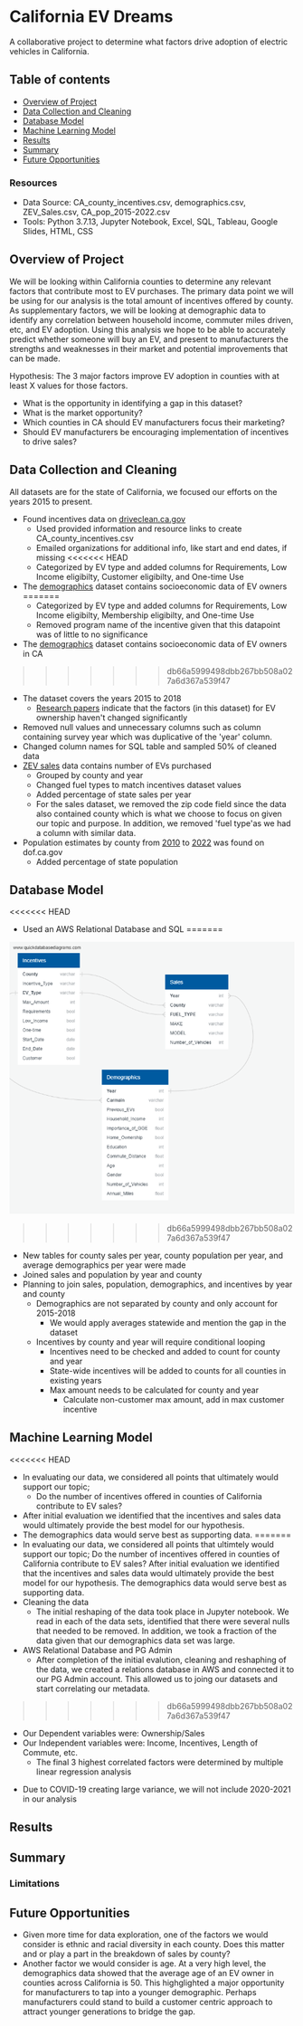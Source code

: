 
<!-- Declutter as we move forward!
      - Comment out what you still want to reference but don't want to present
        - This works well for README conflicts as well, we can discuss which version we'd like to keep when we can meet live
      - Simplify our writing, most people aren't going to want to look at too much
        - Play with formatting to draw attention where we really want it
        - What tense are we using, change to reflect where we're at
        - Image sizing and formatting
        - Links -->
# California EV Dreams
A collaborative project to determine what factors drive adoption of electric vehicles in California.

## Table of contents
* [Overview of Project](#overview-of-project)
* [Data Collection and Cleaning](#data-collection-and-cleaning)
* [Database Model](#database-model)
* [Machine Learning Model](#machine-learning-model)
* [Results](#results)
* [Summary](#summary)
* [Future Opportunities](#future-opportunities)

### Resources
- Data Source: CA_county_incentives.csv, demographics.csv, ZEV_Sales.csv, CA_pop_2015-2022.csv
- Tools: Python 3.7.13, Jupyter Notebook, Excel, SQL, Tableau, Google Slides, HTML, CSS

## Overview of Project
We will be looking within California counties to determine any relevant factors that contribute most to EV purchases. The primary data point we will be using for our analysis is the total amount of incentives offered by county. As supplementary factors, we will be looking at demographic data to identify any correlation between household income, commuter miles driven, etc, and EV adoption. Using this analysis we hope to be able to accurately predict whether someone will buy an EV, and present to manufacturers the strengths and weaknesses in their market and potential improvements that can be made.

Hypothesis: The 3 major factors improve EV adoption in counties with at least X values for those factors.
- What is the opportunity in identifying a gap in this dataset?
- What is the market opportunity?
- Which counties in CA should EV manufacturers focus their marketing?
- Should EV manufacturers be encouraging implementation of incentives to drive sales?

## Data Collection and Cleaning
<!-- This comment is hidden from public: Add bullet points and explain changes made to original datasets -->
All datasets are for the state of California, we focused our efforts on the years 2015 to present.
- Found incentives data on [driveclean.ca.gov](https://driveclean.ca.gov/search-incentives)
  - Used provided information and resource links to create CA_county_incentives.csv
  - Emailed organizations for additional info, like start and end dates, if missing
<<<<<<< HEAD
  - Categorized by EV type and added columns for Requirements, Low Income eligibilty, Customer eligibilty, and One-time Use
- The [demographics](https://datadryad.org/stash/dataset/doi:10.25338/B8P313) dataset contains socioeconomic data of EV owners
=======
  - Categorized by EV type and added columns for Requirements, Low Income eligibilty, Membership eligibilty, and One-time Use
  - Removed program name of the incentive given that this datapoint was of little to no significance
- The [demographics](https://datadryad.org/stash/dataset/doi:10.25338/B8P313) dataset contains socioeconomic data of EV owners in CA
>>>>>>> db66a5999498dbb267bb508a027a6d367a539f47
  - The dataset covers the years 2015 to 2018
    - [Research papers](https://www.sciencedirect.com/org/science/article/pii/S0144164722003397#:~:text=The%20literature%20identifies%20the%20following%20external%20factors%20as%20having%20the,and%20public%20visibility%2Fsocial%20norms.) indicate that the factors (in this dataset) for EV ownership haven't changed significantly
  - Removed null values and unnecessary columns such as column containing survey year which was duplicative of the 'year' column.  
  - Changed column names for SQL table and sampled 50% of cleaned data 
- [ZEV sales](https://www.energy.ca.gov/data-reports/energy-almanac/zero-emission-vehicle-and-infrastructure-statistics/new-zev-sales) data contains number of EVs purchased
  - Grouped by county and year
  - Changed fuel types to match incentives dataset values
  - Added percentage of state sales per year
  - For the sales dataset, we removed the zip code field since the data also contained county which is what we choose to focus on given our topic and purpose. In addition, we removed 'fuel type'as we had a column with similar data.
- Population estimates by county from [2010](https://dof.ca.gov/forecasting/demographics/estimates/estimates-e6-2010-2021/) to [2022](https://dof.ca.gov/forecasting/demographics/estimates/e-5-population-and-housing-estimates-for-cities-counties-and-the-state-2020-2022/) was found on dof.ca.gov
  - Added percentage of state population

## Database Model
<<<<<<< HEAD
<!-- ![ERD](Images/ERD_seg2.png) -->
- Used an AWS Relational Database and SQL
=======
<!-- This comment is hidden from public: Add ERD/excel database model and any bullet points 
Our collective database includes five tables, created from multiple datasets which which contain data on electric vehicles in California. The database was created in PostgreSQL (PGadmin), and is now stored on Amazon Web Services RDS (free tier). This allows any team member to link to - and update - the collective database. We have multiple joins within SQL and Jupyter Notebook Machine Learning model.

- The database stores our static data that we will use during the project. Our static data is stored in Amazon Web Services Relational Database Service, and is used to host the Postgres database that is used to run the machine learning model.

- The database interfaces directly with the machine learning model, and is stored on AWS RD. 

- Our database includes 5 tables, PostgresSQL - was used to create these tables and joining was preprocessed for datasets for the ML model. 
![database](https://user-images.githubusercontent.com/100455534/185841678-2253a8a7-645c-485f-9ae9-d92d4848bfaf.png)

- The data is connected via schalchemy to the machine learning model. -->
![ERD](Images/ERD_seg2.png)
>>>>>>> db66a5999498dbb267bb508a027a6d367a539f47
- New tables for county sales per year, county population per year, and average demographics per year were made
- Joined sales and population by year and county
- Planning to join sales, population, demographics, and incentives by year and county
  - Demographics are not separated by county and only account for 2015-2018
    - We would apply averages statewide and mention the gap in the dataset
  - Incentives by county and year will require conditional looping
    - Incentives need to be checked and added to count for county and year
    - State-wide incentives will be added to counts for all counties in existing years
    - Max amount needs to be calculated for county and year
      - Calculate non-customer max amount, add in max customer incentive

## Machine Learning Model
<<<<<<< HEAD
- In evaluating our data, we considered all points that ultimately would support our topic;
  - Do the number of incentives offered in counties of California contribute to EV sales?
- After initial evaluation we identified that the incentives and sales data would ultimately provide the best model for our hypothesis.
- The demographics data would serve best as supporting data. 
=======
- In evaluating our data, we considered all points that ultimtely would support our topic; Do the number of incentives offered in counties of California contribute to EV sales? After initial evaluation we identified that the incentives and sales data would ultimately provide the best model for our hypothesis. The demographics data would serve best as supporting data. 
- Cleaning the data
  - The initial reshaping of the data took place in Jupyter notebook. We read in each of the data sets, identified that there were several nulls that needed to be removed. In addition, we took a fraction of the data given that our demographics data set was large. 
- AWS Relational Database and PG Admin
  - After completion of the initial evalution, cleaning and reshaphing of the data, we created a relations database in AWS and connected it to our PG Admin account. This allowed us to joing our datasets and start correlating our metadata. 
>>>>>>> db66a5999498dbb267bb508a027a6d367a539f47
  - Our Dependent variables were: Ownership/Sales
  - Our Independent variables were: Income, Incentives, Length of Commute, etc.
    - The final 3 highest correlated factors were determined by multiple linear regression analysis
<!-- Outputs label(s) for input data
  - p-values of top 3 correlated factors
  - Accuracy of nn model prediction of EV ownership -->
- Due to COVID-19 creating large variance, we will not include 2020-2021 in our analysis

## Results
<!-- Visualizations or bullet points for presentation -->

## Summary
<!-- Answer our questions, did this turn out as expected? If not, what surprised us? Quick notes for manufacturers -->

### Limitations
<!-- Where did we struggle? What could have been better? What was lacking? Leads into Future Opps -->

## Future Opportunities
<!-- Where can we go from here? Specify data, models, tools -->
- Given more time for data exploration, one of the factors we would consider is ethnic and racial diversity in each county. Does this matter and or play a part in the breakdown of sales by county? 
- Another factor we would consider is age. At a very high level, the demographics data showed that the average age of an EV owner in counties across California is 50. This highglighted a major opportunity for manufacturers to tap into a younger demographic. Perhaps manufacturers could stand to build a customer centric approach to attract younger generations to bridge the gap. 


